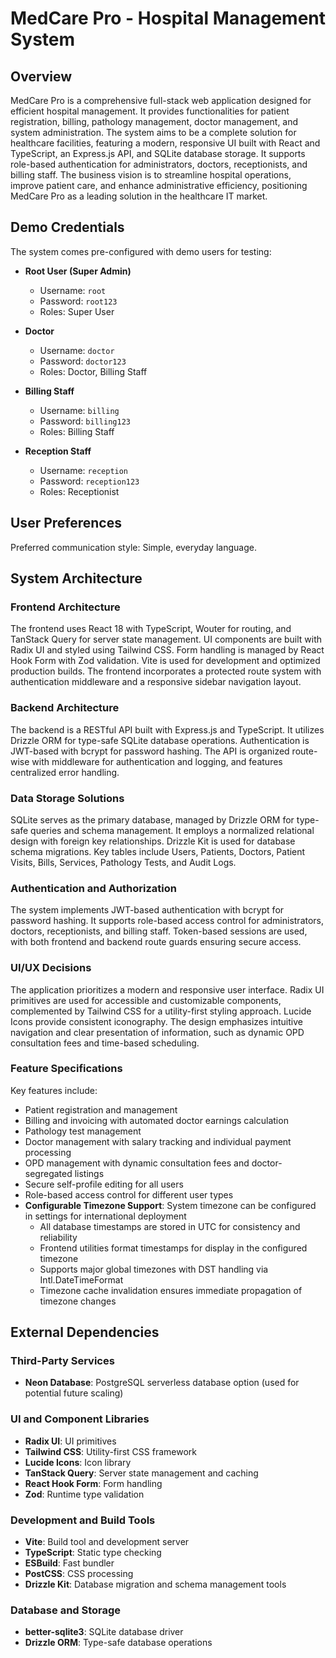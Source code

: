 # MedCare Pro - Hospital Management System

## Overview

MedCare Pro is a comprehensive full-stack web application designed for efficient hospital management. It provides functionalities for patient registration, billing, pathology management, doctor management, and system administration. The system aims to be a complete solution for healthcare facilities, featuring a modern, responsive UI built with React and TypeScript, an Express.js API, and SQLite database storage. It supports role-based authentication for administrators, doctors, receptionists, and billing staff. The business vision is to streamline hospital operations, improve patient care, and enhance administrative efficiency, positioning MedCare Pro as a leading solution in the healthcare IT market.

## Demo Credentials

The system comes pre-configured with demo users for testing:

- **Root User (Super Admin)**
  - Username: `root`
  - Password: `root123`
  - Roles: Super User

- **Doctor**
  - Username: `doctor`
  - Password: `doctor123`
  - Roles: Doctor, Billing Staff

- **Billing Staff**
  - Username: `billing`
  - Password: `billing123`
  - Roles: Billing Staff

- **Reception Staff**
  - Username: `reception`
  - Password: `reception123`
  - Roles: Receptionist

## User Preferences

Preferred communication style: Simple, everyday language.

## System Architecture

### Frontend Architecture

The frontend uses React 18 with TypeScript, Wouter for routing, and TanStack Query for server state management. UI components are built with Radix UI and styled using Tailwind CSS. Form handling is managed by React Hook Form with Zod validation. Vite is used for development and optimized production builds. The frontend incorporates a protected route system with authentication middleware and a responsive sidebar navigation layout.

### Backend Architecture

The backend is a RESTful API built with Express.js and TypeScript. It utilizes Drizzle ORM for type-safe SQLite database operations. Authentication is JWT-based with bcrypt for password hashing. The API is organized route-wise with middleware for authentication and logging, and features centralized error handling.

### Data Storage Solutions

SQLite serves as the primary database, managed by Drizzle ORM for type-safe queries and schema management. It employs a normalized relational design with foreign key relationships. Drizzle Kit is used for database schema migrations. Key tables include Users, Patients, Doctors, Patient Visits, Bills, Services, Pathology Tests, and Audit Logs.

### Authentication and Authorization

The system implements JWT-based authentication with bcrypt for password hashing. It supports role-based access control for administrators, doctors, receptionists, and billing staff. Token-based sessions are used, with both frontend and backend route guards ensuring secure access.

### UI/UX Decisions

The application prioritizes a modern and responsive user interface. Radix UI primitives are used for accessible and customizable components, complemented by Tailwind CSS for a utility-first styling approach. Lucide Icons provide consistent iconography. The design emphasizes intuitive navigation and clear presentation of information, such as dynamic OPD consultation fees and time-based scheduling.

### Feature Specifications

Key features include:
- Patient registration and management
- Billing and invoicing with automated doctor earnings calculation
- Pathology test management
- Doctor management with salary tracking and individual payment processing
- OPD management with dynamic consultation fees and doctor-segregated listings
- Secure self-profile editing for all users
- Role-based access control for different user types
- **Configurable Timezone Support**: System timezone can be configured in settings for international deployment
  - All database timestamps are stored in UTC for consistency and reliability
  - Frontend utilities format timestamps for display in the configured timezone
  - Supports major global timezones with DST handling via Intl.DateTimeFormat
  - Timezone cache invalidation ensures immediate propagation of timezone changes

## External Dependencies

### Third-Party Services
- **Neon Database**: PostgreSQL serverless database option (used for potential future scaling)

### UI and Component Libraries
- **Radix UI**: UI primitives
- **Tailwind CSS**: Utility-first CSS framework
- **Lucide Icons**: Icon library
- **TanStack Query**: Server state management and caching
- **React Hook Form**: Form handling
- **Zod**: Runtime type validation

### Development and Build Tools
- **Vite**: Build tool and development server
- **TypeScript**: Static type checking
- **ESBuild**: Fast bundler
- **PostCSS**: CSS processing
- **Drizzle Kit**: Database migration and schema management tools

### Database and Storage
- **better-sqlite3**: SQLite database driver
- **Drizzle ORM**: Type-safe database operations